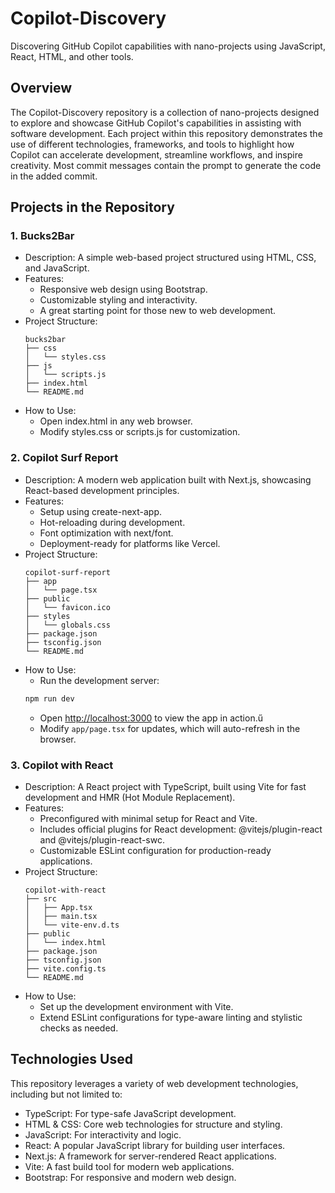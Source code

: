 # Copilot-Discovery
Discovering GitHub Copilot capabilities with nano-projects using JavaScript, React, HTML, and other tools.

## Overview
The Copilot-Discovery repository is a collection of nano-projects designed to explore and showcase GitHub Copilot's capabilities in assisting with software development. Each project within this repository demonstrates the use of different technologies, frameworks, and tools to highlight how Copilot can accelerate development, streamline workflows, and inspire creativity.
Most commit messages contain the prompt to generate the code in the added commit.

## Projects in the Repository
### 1. Bucks2Bar
* Description: A simple web-based project structured using HTML, CSS, and JavaScript.
* Features:
  * Responsive web design using Bootstrap.
  * Customizable styling and interactivity.
  * A great starting point for those new to web development.
* Project Structure:
  ```
  bucks2bar
  ├── css
  │   └── styles.css
  ├── js
  │   └── scripts.js
  ├── index.html
  └── README.md
  ```
* How to Use:
  * Open index.html in any web browser.
  * Modify styles.css or scripts.js for customization.

### 2. Copilot Surf Report
* Description: A modern web application built with Next.js, showcasing React-based development principles.
* Features:
  * Setup using create-next-app.
  * Hot-reloading during development.
  * Font optimization with next/font.
  * Deployment-ready for platforms like Vercel.
* Project Structure:
  ```
  copilot-surf-report
  ├── app
  │   └── page.tsx
  ├── public
  │   └── favicon.ico
  ├── styles
  │   └── globals.css
  ├── package.json
  ├── tsconfig.json
  └── README.md
  ```
* How to Use:
  * Run the development server:
  ```bash
  npm run dev
  ```
  * Open [http://localhost:3000](http://localhost:3000) to view the app in action.ű
  * Modify `app/page.tsx` for updates, which will auto-refresh in the browser.
 
### 3. Copilot with React
* Description: A React project with TypeScript, built using Vite for fast development and HMR (Hot Module Replacement).
* Features:
  * Preconfigured with minimal setup for React and Vite.
  * Includes official plugins for React development: @vitejs/plugin-react and @vitejs/plugin-react-swc.
  * Customizable ESLint configuration for production-ready applications.
* Project Structure:
  ```
  copilot-with-react
  ├── src
  │   ├── App.tsx
  │   ├── main.tsx
  │   └── vite-env.d.ts
  ├── public
  │   └── index.html
  ├── package.json
  ├── tsconfig.json
  ├── vite.config.ts
  └── README.md
  ```
* How to Use:
  * Set up the development environment with Vite.
  * Extend ESLint configurations for type-aware linting and stylistic checks as needed.
 
## Technologies Used
This repository leverages a variety of web development technologies, including but not limited to:
* TypeScript: For type-safe JavaScript development.
* HTML & CSS: Core web technologies for structure and styling.
* JavaScript: For interactivity and logic.
* React: A popular JavaScript library for building user interfaces.
* Next.js: A framework for server-rendered React applications.
* Vite: A fast build tool for modern web applications.
* Bootstrap: For responsive and modern web design.
